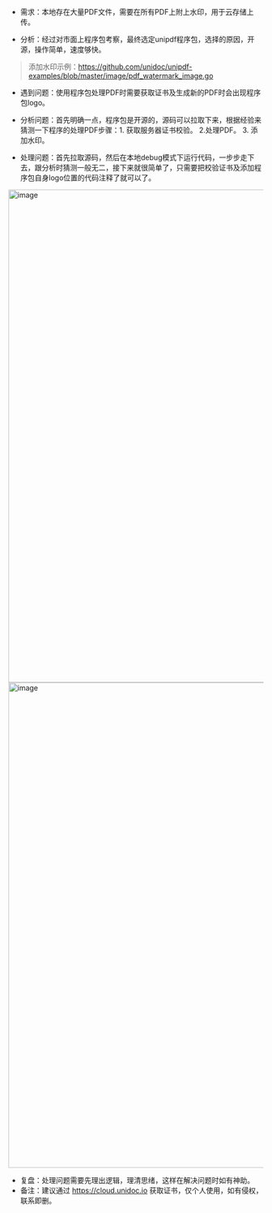 - 需求：本地存在大量PDF文件，需要在所有PDF上附上水印，用于云存储上传。

- 分析：经过对市面上程序包考察，最终选定unipdf程序包，选择的原因，开源，操作简单，速度够快。

> 添加水印示例：https://github.com/unidoc/unipdf-examples/blob/master/image/pdf_watermark_image.go

- 遇到问题：使用程序包处理PDF时需要获取证书及生成新的PDF时会出现程序包logo。

- 分析问题：首先明确一点，程序包是开源的，源码可以拉取下来，根据经验来猜测一下程序的处理PDF步骤：1. 获取服务器证书校验。 2.处理PDF。 3. 添加水印。

- 处理问题：首先拉取源码，然后在本地debug模式下运行代码，一步步走下去，跟分析时猜测一般无二，接下来就很简单了，只需要把校验证书及添加程序包自身logo位置的代码注释了就可以了。

<img width="972" alt="image" src="https://user-images.githubusercontent.com/82997695/212447654-705bfc45-b927-4e1f-95d2-685a46d306a3.png">
<img width="957" alt="image" src="https://user-images.githubusercontent.com/82997695/212447712-d5dc178c-08a4-4391-96fc-49cb43ee86a4.png">



- 复盘：处理问题需要先理出逻辑，理清思绪，这样在解决问题时如有神助。
- 备注：建议通过 https://cloud.unidoc.io 获取证书，仅个人使用，如有侵权，联系即删。